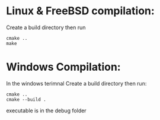 # Linux & FreeBSD compilation:
Create a build directory then run
```
cmake ..
make
```

# Windows Compilation:
In the windows terimnal
Create a build directory then run:
```
cmake ..
cmake --build .
```
executable is in the debug folder

